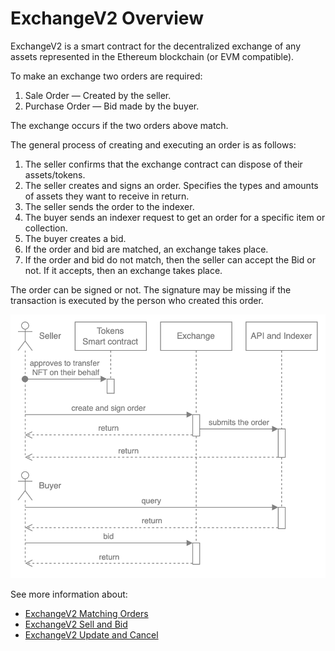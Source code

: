 # ExchangeV2 Overview

ExchangeV2 is a smart contract for the decentralized exchange of any assets represented in the Ethereum blockchain (or EVM compatible).

To make an exchange two orders are required:

1. Sale Order — Created by the seller.
2. Purchase Order — Bid made by the buyer.

The exchange occurs if the two orders above match.

The general process of creating and executing an order is as follows:

1. The seller confirms that the exchange contract can dispose of their assets/tokens.
2. The seller creates and signs an order. Specifies the types and amounts of assets they want to receive in return.
3. The seller sends the order to the indexer.
4. The buyer sends an indexer request to get an order for a specific item or collection.
5. The buyer creates a bid.
1. If the order and bid are matched, an exchange takes place.
2. If the order and bid do not match, then the seller can accept the Bid or not. If it accepts, then an exchange takes place.

The order can be signed or not. The signature may be missing if the transaction is executed by the person who created this order.

![](../img/eth_2.png)

See more information about:

- [ExchangeV2 Matching Orders](exchangev2-matching-orders.md)
- [ExchangeV2 Sell and Bid](exchangev2-sell-bid.md)
- [ExchangeV2 Update and Cancel](exchangev2-update-cancel.md)
